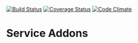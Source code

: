 [![Build Status](https://travis-ci.com/open-synergy/opnsynid-service.svg?branch=8.0)](https://travis-ci.com/open-synergy/opnsynid-service)
[![Coverage Status](https://coveralls.io/repos/github/open-synergy/opnsynid-service/badge.svg?branch=8.0)](https://coveralls.io/github/open-synergy/opnsynid-service?branch=8.0)
[![Code Climate](https://codeclimate.com/github/open-synergy/opnsynid-service/badges/gpa.svg)](https://codeclimate.com/github/open-synergy/opnsynid-service)

# Service Addons
